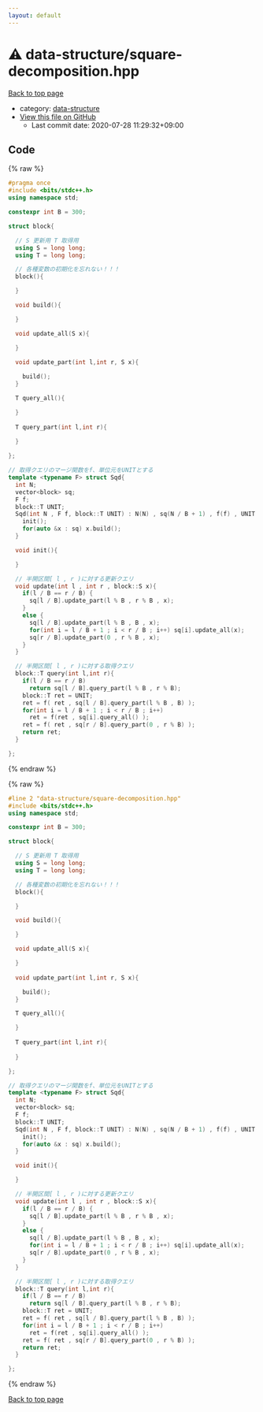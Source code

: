 ```yaml
---
layout: default
---
```


<!-- mathjax config similar to math.stackexchange -->
<script type="text/javascript" async
  src="https://cdnjs.cloudflare.com/ajax/libs/mathjax/2.7.5/MathJax.js?config=TeX-MML-AM_CHTML">
</script>
<script type="text/x-mathjax-config">
  MathJax.Hub.Config({
    TeX: { equationNumbers: { autoNumber: "AMS" }},
    tex2jax: {
      inlineMath: [ ['$','$'] ],
      processEscapes: true
    },
    "HTML-CSS": { matchFontHeight: false },
    displayAlign: "left",
    displayIndent: "2em"
  });
</script>

<script type="text/javascript" src="https://cdnjs.cloudflare.com/ajax/libs/jquery/3.4.1/jquery.min.js"></script>
<script src="https://cdn.jsdelivr.net/npm/jquery-balloon-js@1.1.2/jquery.balloon.min.js" integrity="sha256-ZEYs9VrgAeNuPvs15E39OsyOJaIkXEEt10fzxJ20+2I=" crossorigin="anonymous"></script>
<script type="text/javascript" src="../../assets/js/copy-button.js"></script>
<link rel="stylesheet" href="../../assets/css/copy-button.css" />


# :warning: data-structure/square-decomposition.hpp

<a href="../../index.html">Back to top page</a>

* category: <a href="../../index.html#36397fe12f935090ad150c6ce0c258d4">data-structure</a>
* <a href="{{ site.github.repository_url }}/blob/master/data-structure/square-decomposition.hpp">View this file on GitHub</a>
    - Last commit date: 2020-07-28 11:29:32+09:00




## Code

<a id="unbundled"></a>
{% raw %}
```cpp
#pragma once
#include <bits/stdc++.h>
using namespace std;

constexpr int B = 300;

struct block{

  // S 更新用 T 取得用
  using S = long long;
  using T = long long;

  // 各種変数の初期化を忘れない！！！
  block(){

  }

  void build(){

  }

  void update_all(S x){

  }
  
  void update_part(int l,int r, S x){

    build();
  }

  T query_all(){

  }
  
  T query_part(int l,int r){
  
  }

};

// 取得クエリのマージ関数をf、単位元をUNITとする
template <typename F> struct Sqd{
  int N;
  vector<block> sq;
  F f;
  block::T UNIT;
  Sqd(int N , F f, block::T UNIT) : N(N) , sq(N / B + 1) , f(f) , UNIT(UNIT) {
    init();
    for(auto &x : sq) x.build();
  }

  void init(){

  }

  // 半開区間[ l , r )に対する更新クエリ
  void update(int l , int r , block::S x){
    if(l / B == r / B) {
      sq[l / B].update_part(l % B , r % B , x);
    }
    else {
      sq[l / B].update_part(l % B , B , x);
      for(int i = l / B + 1 ; i < r / B ; i++) sq[i].update_all(x);
      sq[r / B].update_part(0 , r % B , x);
    }
  }

  // 半開区間[ l , r )に対する取得クエリ
  block::T query(int l,int r){
    if(l / B == r / B)
      return sq[l / B].query_part(l % B , r % B);
    block::T ret = UNIT;
    ret = f( ret , sq[l / B].query_part(l % B , B) );
    for(int i = l / B + 1 ; i < r / B ; i++) 
      ret = f(ret , sq[i].query_all() );
    ret = f( ret , sq[r / B].query_part(0 , r % B) );
    return ret;
  }

};
```
{% endraw %}

<a id="bundled"></a>
{% raw %}
```cpp
#line 2 "data-structure/square-decomposition.hpp"
#include <bits/stdc++.h>
using namespace std;

constexpr int B = 300;

struct block{

  // S 更新用 T 取得用
  using S = long long;
  using T = long long;

  // 各種変数の初期化を忘れない！！！
  block(){

  }

  void build(){

  }

  void update_all(S x){

  }
  
  void update_part(int l,int r, S x){

    build();
  }

  T query_all(){

  }
  
  T query_part(int l,int r){
  
  }

};

// 取得クエリのマージ関数をf、単位元をUNITとする
template <typename F> struct Sqd{
  int N;
  vector<block> sq;
  F f;
  block::T UNIT;
  Sqd(int N , F f, block::T UNIT) : N(N) , sq(N / B + 1) , f(f) , UNIT(UNIT) {
    init();
    for(auto &x : sq) x.build();
  }

  void init(){

  }

  // 半開区間[ l , r )に対する更新クエリ
  void update(int l , int r , block::S x){
    if(l / B == r / B) {
      sq[l / B].update_part(l % B , r % B , x);
    }
    else {
      sq[l / B].update_part(l % B , B , x);
      for(int i = l / B + 1 ; i < r / B ; i++) sq[i].update_all(x);
      sq[r / B].update_part(0 , r % B , x);
    }
  }

  // 半開区間[ l , r )に対する取得クエリ
  block::T query(int l,int r){
    if(l / B == r / B)
      return sq[l / B].query_part(l % B , r % B);
    block::T ret = UNIT;
    ret = f( ret , sq[l / B].query_part(l % B , B) );
    for(int i = l / B + 1 ; i < r / B ; i++) 
      ret = f(ret , sq[i].query_all() );
    ret = f( ret , sq[r / B].query_part(0 , r % B) );
    return ret;
  }

};

```
{% endraw %}

<a href="../../index.html">Back to top page</a>

